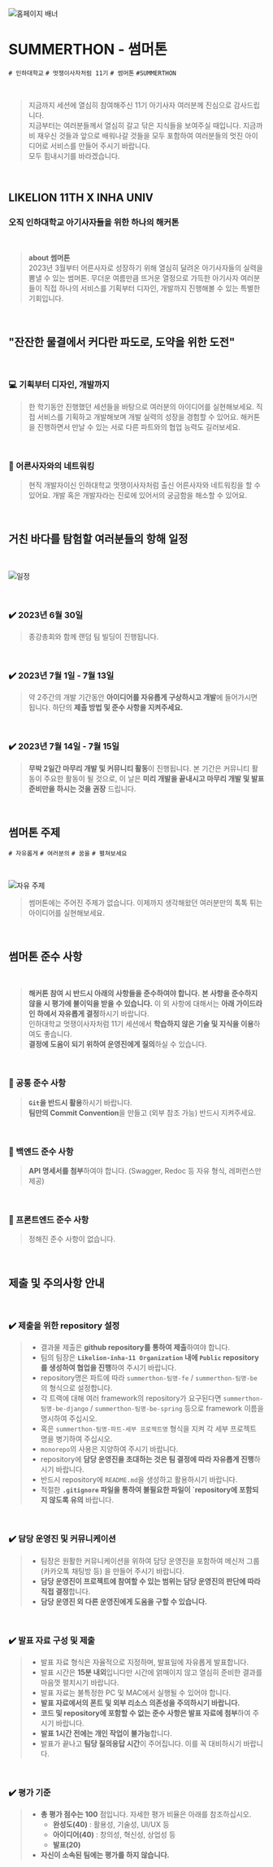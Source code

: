 ![홈페이지 배너](https://github.com/Likelion-Inha-11/summerthon-readme/assets/79556112/4317b24c-570f-490a-aa35-c6169f671cf3)
# SUMMERTHON - 썸머톤
`# 인하대학교` `# 멋쟁이사자처럼 11기` `# 썸머톤` `#SUMMERTHON`

<br/>

> 지금까지 세션에 열심히 참여해주신 11기 아기사자 여러분께 진심으로 감사드립니다.  
> 지금부터는 여러분들께서 열심히 갈고 닦은 지식들을 보여주실 때입니다. 지금까비 재우신 것들과 앞으로 배워나갈 것들을 모두 포함하여 여러분들의 멋진 아이디어로 서비스를 만들어 주시기 바랍니다.  
> 모두 힘내시기를 바라겠습니다.

<br/>

## LIKELION 11TH X INHA UNIV
### 오직 인하대학교 아기사자들을 위한 하나의 해커톤

<br/>

> **about 썸머톤**  
> 2023년 3월부터 어른사자로 성장하기 위해 열심히 달려온 아기사자들의 실력을 뽐낼 수 있는 썸머톤. 무더운 여름만큼 뜨거운 열정으로 가득한 아기사자 여러분들이 직접 하나의 서비스를 기획부터 디자인, 개발까지 진행해볼 수 있는 특별한 기회입니다.

<br/>

## "잔잔한 물결에서 커다란 파도로, 도약을 위한 도전"

<br/>

### 💻 기획부터 디자인, 개발까지
> 한 학기동안 진행했던 세션들을 바탕으로 여러분의 아이디어를 실현해보세요. 직접 서비스를 기획하고 개발해보며 개발 실력의 성장을 경험할 수 있어요. 해커톤을 진행하면서 만날 수 있는 서로 다른 파트와의 협업 능력도 길러보세요.

<br/>

### 🦁 어른사자와의 네트워킹
> 현직 개발자이신 인하대학교 멋쟁이사자처럼 출신 어른사자와 네트워킹을 할 수 있어요. 개발 혹은 개발자라는 진로에 있어서의 궁금함을 해소할 수 있어요.

<br/>

## 거친 바다를 탐험할 여러분들의 항해 일정

<br/>

![일정](https://github.com/Likelion-Inha-11/summerthon-readme/assets/79556112/da4a8847-e4b2-48c9-8959-ac8eeb12fc78)

<br/>

### ✔️ 2023년 6월 30일
> 종강총회와 함께 랜덤 팀 빌딩이 진행됩니다.

<br/>

### ✔️ 2023년 7월 1일 - 7월 13일
> 약 2주간의 개발 기간동안 **아이디어를 자유롭게 구상하시고 개발**에 들어가시면 됩니다.
> 하단의 **제출 방법 및 준수 사항을 지켜주세요.**

<br/>

### ✔️ 2023년 7월 14일 - 7월 15일
> **무박 2일간 마무리 개발 및 커뮤니티 활동**이 진행됩니다.
> 본 기간은 커뮤니티 활동이 주요한 활동이 될 것으로, 이 날은 **미리 개발을 끝내시고 마무리 개발 및 발표 준비만을 하시는 것을 권장** 드립니다.

<br/>

## 썸머톤 주제
`# 자유롭게` `# 여러분의` `# 꿈을` `# 펼쳐보세요`

<br/>

![자유 주제](https://github.com/Likelion-Inha-11/summerthon-readme/assets/79556112/6d73e9a9-d2f1-4564-8fac-42b4bf4a14f0)

> 썸머톤에는 주어진 주제가 없습니다. 이제까지 생각해왔던 여러분만의 톡톡 튀는 아이디어를 실현해보세요.

<br/>

## 썸머톤 준수 사항

<br/>

> **해커톤 참여 시 반드시 아래의 사항들을 준수하여야 합니다.**
> **본 사항을 준수하지 않을 시 평가에 불이익을 받을 수 있습니다.**
> 이 외 사항에 대해서는 **아래 가이드라인 하에서 자유롭게 결정**하시기 바랍니다.  
> 인하대학교 멋쟁이사자처럼 11기 세션에서 **학습하지 않은 기술 및 지식을 이용**하여도 좋습니다.  
> **결정에 도움이 되기 위하여 운영진에게 질의**하실 수 있습니다.  

<br/>

### 🔗 공통 준수 사항
> **`Git`을 반드시 활용**하시기 바랍니다.  
> **팀만의 Commit Convention**을 만들고 (외부 참조 가능) 반드시 지켜주세요.

<br/>

### 🔗 백엔드 준수 사항
> **API 명세서를 첨부**하여야 합니다. (Swagger, Redoc 등 자유 형식, 레퍼런스만 제공)

<br/>

### 🔗 프론트엔드 준수 사항
> 정해진 준수 사항이 없습니다.

<br/>

## 제출 및 주의사항 안내

<br/>

### ✔️ 제출을 위한 repository 설정
> - 결과물 제출은 **github repository를 통하여 제출**하여야 합니다.  
> - 팀의 팀장은 **`Likelion-inha-11 Organization` 내에 `Public` repository를 생성하여 협업을 진행**하여 주시기 바랍니다.  
> - repository명은 파트에 따라 `summerthon-팀명-fe` / `summerthon-팀명-be` 의 형식으로 설정합니다.  
> - 각 트랙에 대해 여러 framework의 repository가 요구된다면 `summerthon-팀명-be-django` / `summerthon-팀명-be-spring` 등으로 framework 이름을 명시하여 주십시오.  
> - 혹은 `summerthon-팀명-파트-세부 프로젝트명` 형식을 지켜 각 세부 프로젝트 명을 병기하여 주십시오.  
> - `monorepo`의 사용은 지양하여 주시기 바랍니다.  
> - repository에 **담당 운영진을 초대하는 것은 팀 결정에 따라 자유롭게 진행**하시기 바랍니다.  
> - 반드시 repository에 `README.md`을 생성하고 활용하시기 바랍니다.  
> - 적절한 **`.gitignore` 파일을 통하여 불필요한 파일이 `repository에 포함되지 않도록 유의** 바랍니다.

<br/>

### ✔️ 담당 운영진 및 커뮤니케이션
> - 팀장은 원활한 커뮤니케이션을 위하여 담당 운영진을 포함하여 메신저 그룹 (카카오톡 채팅방 등) 을 만들어 주시기 바랍니다.  
> - **담당 운영진이 프로젝트에 참여할 수 있는 범위는 담당 운영진의 판단에 따라 직접 결정**합니다.  
> - **담당 운영진 외 다른 운영진에게 도움을 구할 수 있습니다.**

<br/>

### ✔️ 발표 자료 구성 및 제출
> - 발표 자료 형식은 자율적으로 지정하며, 발표일에 자유롭게 발표합니다.  
> - 발표 시간은 **15분 내외**입니다만 시간에 얽매이지 않고 열심히 준비한 결과를 마음껏 펼치시기 바랍니다.  
> - 발표 자료는 불특정한 PC 및 MAC에서 실행될 수 있어야 합니다.  
> - **발표 자료에서의 폰트 및 외부 리소스 의존성을 주의하시기 바랍니다.**  
> - **코드 및 repository에 포함할 수 없는 준수 사항은 발표 자료에 첨부**하여 주시기 바랍니다.  
> - **발표 1시간 전에는 개인 작업이 불가능**합니다.  
> - 발표가 끝나고 **팀당 질의응답 시간**이 주어집니다. 이를 꼭 대비하시기 바랍니다.  

<br/>

### ✔️ 평가 기준
> - **총 평가 점수는 100** 점입니다. 자세한 평가 비율은 아래를 참조하십시오.
>   - **완성도(40)**  : 활용성, 기술성, UI/UX 등
>   - **아이디어(40)**  : 창의성, 혁신성, 상업성 등
>   - **발표(20)** 
> - **자신이 소속된 팀에는 평가를 하지 않습니다.**

<br/>



